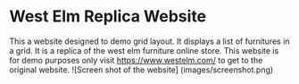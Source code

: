 # West Elm Replica Website
This a website designed to demo grid layout. It displays a list of furnitures in a grid. It is a replica of the west elm furniture online store.
This website is for demo purposes only visit https://www.westelm.com/ to get to the original website.
![Screen shot of the website] (images/screenshot.png)


